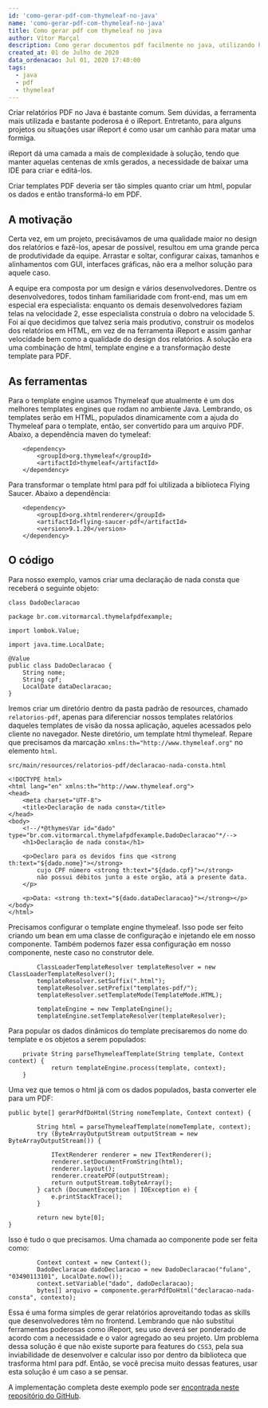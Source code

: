 ```yaml
---
id: 'como-gerar-pdf-com-thymeleaf-no-java'
name: 'como-gerar-pdf-com-thymeleaf-no-java'
title: Como gerar pdf com thymeleaf no java
author: Vítor Marçal
description: Como gerar documentos pdf facilmente no java, utilizando html, thymeleaf e Flying Saucer. Essa é um solução sem iReport.
created_at: 01 de Julho de 2020
data_ordenacao: Jul 01, 2020 17:40:00
tags:
  - java
  - pdf
  - thymeleaf
---
```


Criar relatórios PDF no Java é bastante comum. Sem dúvidas, a ferramenta mais utilizada e bastante poderosa é o iReport. Entretanto, para alguns projetos ou situações usar iReport é como usar um canhão para matar uma formiga.

iReport dá uma camada a mais de complexidade à solução, tendo que manter aquelas centenas de xmls gerados, a necessidade de baixar uma IDE para criar e editá-los.

Criar templates PDF deveria ser tão simples quanto criar um html, popular os dados e então transformá-lo em PDF.


## A motivação

Certa vez, em um projeto, precisávamos de uma qualidade maior no design dos relatórios e fazê-los, apesar de possível, resultou em uma grande perca de produtividade da equipe. Arrastar e soltar, configurar caixas, tamanhos e alinhamentos com GUI, interfaces gráficas, não era a melhor solução para aquele caso.

A equipe era composta por um design e vários desenvolvedores. Dentre os desenvolvedores, todos tinham familiaridade com front-end, mas um em especial era especialista: enquanto os demais desenvolvedores faziam telas na velocidade 2, esse especialista construía o dobro na velocidade 5. Foi aí que decidimos que talvez seria mais produtivo, construir os modelos dos relatórios em HTML, em vez de na ferramenta iReport e assim ganhar velocidade bem como a qualidade do design dos relatórios. A solução era uma combinação de html, template engine e a transformação deste template para PDF.

## As ferramentas

Para o template engine usamos Thymeleaf que atualmente é um dos melhores templates engines que rodam no ambiente Java. Lembrando, os templates serão em HTML, populados dinamicamente com a ajuda do Thymeleaf para o template, então, ser convertido para um arquivo PDF. Abaixo, a dependência maven do tymeleaf:

```
    <dependency>
        <groupId>org.thymeleaf</groupId>
        <artifactId>thymeleaf</artifactId>
    </dependency>
```

Para transformar o template html para pdf foi ultilizada a biblioteca Flying Saucer. Abaixo a dependência:

```
    <dependency>
        <groupId>org.xhtmlrenderer</groupId>
        <artifactId>flying-saucer-pdf</artifactId>
        <version>9.1.20</version>
    </dependency>
```

## O código

Para nosso exemplo, vamos criar uma declaração de nada consta que receberá o seguinte objeto:

`class DadoDeclaracao`

```
package br.com.vitormarcal.thymelafpdfexample;

import lombok.Value;

import java.time.LocalDate;

@Value
public class DadoDeclaracao {
    String nome;
    String cpf;
    LocalDate dataDeclaracao;
}
```

Iremos criar um diretório dentro da pasta padrão de resources, chamado `relatorios-pdf`, apenas para diferenciar nossos templates relatórios daqueles templates de visão da nossa aplicação, aqueles acessados pelo cliente no navegador.
Neste diretório, um template html thymeleaf. Repare que precisamos da marcação `xmlns:th="http://www.thymeleaf.org"` no elemento `html`.

`src/main/resources/relatorios-pdf/declaracao-nada-consta.html`

```
<!DOCTYPE html>
<html lang="en" xmlns:th="http://www.thymeleaf.org">
<head>
    <meta charset="UTF-8">
    <title>Declaração de nada consta</title>
</head>
<body>
    <!--/*@thymesVar id="dado" type="br.com.vitormarcal.thymelafpdfexample.DadoDeclaracao"*/-->
    <h1>Declaração de nada consta</h1>

    <p>Declaro para os devidos fins que <strong th:text="${dado.nome}"></strong>
        cujo CPF número <strong th:text="${dado.cpf}"></strong>
        não possui débitos junto a este orgão, atá a presente data.
    </p>

    <p>Data: <strong th:text="${dado.dataDeclaracao}"></strong></p>
</body>
</html>
```

Precisamos configurar o template engine thymeleaf. Isso pode ser feito criando um bean em uma classe de configuração e injetando ele em nosso componente. Também podemos fazer essa configuração em nosso componente, neste caso no construtor dele.


```
        ClassLoaderTemplateResolver templateResolver = new ClassLoaderTemplateResolver();
        templateResolver.setSuffix(".html");
        templateResolver.setPrefix("templates-pdf/");
        templateResolver.setTemplateMode(TemplateMode.HTML);

        templateEngine = new TemplateEngine();
        templateEngine.setTemplateResolver(templateResolver);
```

Para popular os dados dinâmicos do template precisaremos do nome do template e os objetos a serem populados: 

```
    private String parseThymeleafTemplate(String template, Context context) {
            return templateEngine.process(template, context);
    }
```

Uma vez que temos o html já com os dados populados, basta converter ele para um PDF:

```
public byte[] gerarPdfDoHtml(String nomeTemplate, Context context) {

        String html = parseThymeleafTemplate(nomeTemplate, context);
        try (ByteArrayOutputStream outputStream = new ByteArrayOutputStream()) {

            ITextRenderer renderer = new ITextRenderer();
            renderer.setDocumentFromString(html);
            renderer.layout();
            renderer.createPDF(outputStream);
            return outputStream.toByteArray();
        } catch (DocumentException | IOException e) {
            e.printStackTrace();
        }

        return new byte[0];
}
```

Isso é tudo o que precisamos. Uma chamada ao componente pode ser feita como: 


```
        Context context = new Context();
        DadoDeclaracao dadoDeclaracao = new DadoDeclaracao("fulano", "03490113101", LocalDate.now());
		context.setVariable("dado", dadoDeclaracao);
        bytes[] arquivo = componente.gerarPdfDoHtml("declaracao-nada-consta", contexto);
```

Essa é uma forma simples de gerar relatórios aproveitando todas as skills que desenvolvedores têm no frontend. Lembrando que não substitui ferramentas poderosas como iReport, seu uso deverá ser ponderado de acordo com a necessidade e o valor agregado ao seu projeto.
Um problema dessa solução é que não existe suporte para features do `CSS3`, pela sua inviabilidade de desenvolver e calcular isso por dentro da biblioteca que trasforma html para pdf. Então, se você precisa muito dessas features, usar esta solução é um caso a se pensar.

A implementação completa deste exemplo pode ser <a href="https://github.com/vitormarcal/thymelaf-pdf-example" title="Código completo do artigo" target="_blank" rel="noopener noreferrer">encontrada neste repositório do GitHub</a>.
